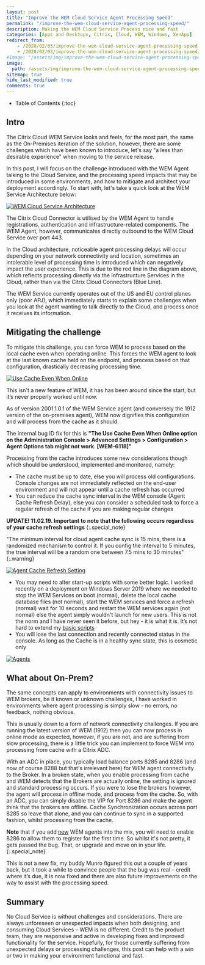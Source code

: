 ```yaml
---
layout: post
title: "Improve the WEM Cloud Service Agent Processing Speed"
permalink: "/improve-the-wem-cloud-service-agent-processing-speed/"
description: Making the WEM Cloud Service Process nice and fast
categories: [Apps and Desktops, Citrix, Cloud, WEM, Windows, XenApp]
redirect_from: 
    - /2020/02/03/improve-the-wem-cloud-service-agent-processing-speed
    - /2020/02/03/improve-the-wem-cloud-service-agent-processing-speed/
#Image: "/assets/img/improve-the-wem-cloud-service-agent-processing-speed/Speed.jpg"
image:
  path: /assets/img/improve-the-wem-cloud-service-agent-processing-speed/post_default_image.jpg
sitemap: true
hide_last_modified: true
comments: true
---
```


<!--excerpt-->

-  Table of Contents
{:toc}

## Intro

The Citrix Cloud WEM Service looks and feels, for the most part, the same as the On-Premises iteration of the solution, however, there are some challenges which have been known to introduce, let's say "a less than desirable experience" when moving to the service release.

In this post, I will focus on the challenge introduced with the WEM Agent talking to the Cloud Service, and the processing speed impacts that may be introduced in some environments, and how to mitigate and architect your deployment accordingly. To start with, let's take a quick look at the WEM Service Architecture below:

[![WEM Cloud Service Architecture]({{site.baseurl}}/assets/img/improve-the-wem-cloud-service-agent-processing-speed/Architecture.png)]({{site.baseurl}}/assets/img/improve-the-wem-cloud-service-agent-processing-speed/Architecture.png)

The Citrix Cloud Connector is utilised by the WEM Agent to handle registrations, authentication and infrastructure-related components. The WEM Agent, however, communicates directly outbound to the WEM Cloud Service over port 443.

In the Cloud architecture, noticeable agent processing delays will occur depending on your network connectivity and location, sometimes an intolerable level of processing time is introduced which can negatively impact the user experience. This is due to the red line in the diagram above, which reflects processing directly via the Infrastructure Services in the Cloud, rather than via the Citrix Cloud Connectors (Blue Line).

The WEM Service currently operates out of the US and EU control planes only (poor APJ), which immediately starts to explain some challenges when you look at the agent wanting to talk directly to the Cloud, and process once it receives its information.

## Mitigating the challenge

To mitigate this challenge, you can force WEM to process based on the local cache even when operating online. This forces the WEM agent to look at the last known cache held on the endpoint, and process based on that configuration, drastically decreasing processing time.

[![Use Cache Even When Online]({{site.baseurl}}/assets/img/improve-the-wem-cloud-service-agent-processing-speed/CacheWhenOnline.png)]({{site.baseurl}}/assets/img/improve-the-wem-cloud-service-agent-processing-speed/CacheWhenOnline.png)

This isn't a new feature of WEM, it has has been around since the start, but it’s never properly worked until now.

As of version 2001.1.0.1 of the WEM Service agent (and conversely the 1912 version of the on-premises agent), WEM now dignifies this configuration and will process from the cache as it should.

The internal bug ID fix for this is **"The Use Cache Even When Online option on the Administration Console > Advanced Settings > Configuration > Agent Options tab might not work. [WEM-6118]"**

Processing from the cache introduces some new considerations though which should be understood, implemented and monitored, namely:

-  The cache must be up to date, else you will process old configurations. Console changes are not immediately reflected on the end-user environment and will not appear until a cache refresh has occurred
-  You can reduce the cache sync interval in the WEM console (Agent Cache Refresh Delay), else you can consider a scheduled task to force a regular refresh of the cache if you are making regular changes

**UPDATE! 11.02.19. Important to note that the following occurs regardless of your cache refresh settings**
{:.special_note}

"The minimum interval for cloud agent cache sync is 15 mins, there is a randomized mechanism to control it. If you config the interval to 5 minutes, the true interval will be a random one between 7.5 mins to 30 minutes"
{:.warning}

[![Agent Cache Refresh Setting]({{site.baseurl}}/assets/img/improve-the-wem-cloud-service-agent-processing-speed/ServiceOptions.png)]({{site.baseurl}}/assets/img/improve-the-wem-cloud-service-agent-processing-speed/ServiceOptions.png)

-  You may need to alter start-up scripts with some better logic. I worked recently on a deployment on Windows Server 2019 where we needed to stop the WEM Services on boot (normal), delete the local cache database files (not normal), start the WEM services and force a refresh (normal) wait for 10 seconds and restart the WEM services again (not normal) else the agent simply wouldn't launch for new users. This is not the norm and I have never seen it before, but hey - it is what it is. It’s not hard to extend my [basic scripts](https://github.com/JamesKindon/Citrix/tree/master/Citrix%20WEM%20Startup%20Scripts)
-  You will lose the last connection and recently connected status in the console. As long as the Cache is in a healthy sync state, this is cosmetic only

[![Agents]({{site.baseurl}}/assets/img/improve-the-wem-cloud-service-agent-processing-speed/Agents.png)]({{site.baseurl}}/assets/img/improve-the-wem-cloud-service-agent-processing-speed/Agents.png)

## What about On-Prem?

The same concepts can apply to environments with connectivity issues to WEM brokers, be it known or unknown challenges, I have worked in environments where agent processing is simply slow - no errors, no feedback, nothing obvious.

This is usually down to a form of network connectivity challenges. If you are running the latest version of WEM (1912) then you can now process in online mode as expected, however, if you are not, and are suffering from slow processing, there is a little trick you can implement to force WEM into processing from cache with a Citrix ADC.

With an ADC in place, you typically load balance ports 8285 and 8286 (and now of course 8288 but that's irrelevant here) for WEM agent connectivity to the Broker. In a broken state, when you enable processing from cache and WEM detects that the Brokers are actually online, the setting is ignored and standard processing occurs. If you were to lose the brokers however, the agent will process in offline mode, and process from the cache. So, with an ADC, you can simply disable the VIP for Port 8286 and make the agent think that the brokers are offline. Cache Synchronization occurs across port 8285 so leave that alone, and you can continue to sync in a supported fashion, whilst processing from the cache.

**Note** that if you add <u>new</u> WEM agents into the mix, you will need to enable 8286 to allow them to register for the first time. So whilst it's not pretty, it gets passed the bug. That, or upgrade and move on in your life.
{:.special_note}

This is not a new fix, my buddy Munro figured this out a couple of years back, but it took a while to convince people that the bug was real – credit where it’s due, it is now fixed and there are also future improvements on the way to assist with the processing speed.

## Summary

No Cloud Service is without challenges and considerations. There are always unforeseen or unexpected impacts when both designing, and consuming Cloud Services – WEM is no different. Credit to the product team, they are responsive and active in developing fixes and improved functionality for the service. Hopefully, for those currently suffering from unexpected delays or processing challenges, this post can help with a win or two in making your environment functional and fast.
